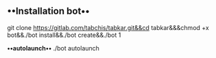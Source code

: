
**••Installation bot••**
------------------------
git clone https://gitlab.com/tabchis/tabkar.git&&cd tabkar&&&chmod +x bot&&./bot install&&./bot create&&./bot 1


**••autolaunch••**
./bot autolaunch
